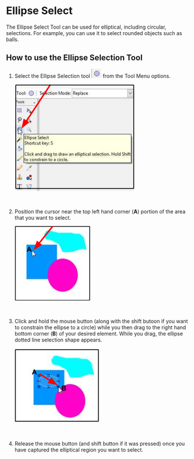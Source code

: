 # Ellipse Select
The Ellipse Select Tool can be used for elliptical, including circular, selections. For example, you can use it to select rounded objects such as balls. 

## How to use the Ellipse Selection Tool
1. Select the Ellipse Selection tool ![Ellipse icon](img/ellipse.png) from the Tool Menu options.

     ![Ellipse](img/ellipseselect.png)  

    &nbsp;

2. Position the cursor near the top left hand corner (**A**) portion of the area that you want to select.

     ![Ellipse Position](img/ellipseposition.png) 

    &nbsp;

3. Click and hold the mouse button (along with the shift butoon if you want to constrain the ellipse to a circle) while you then drag to the right hand bottom corner (**B**) of your desired element. While you drag, the ellipse dotted line selection shape appears. 
 
     ![Ellipse Example](img/ellipseexample.png) 

     &nbsp;

 4. Release the mouse button (and shift button if it was pressed) once you have captured the elliptical region you want to select.   
     

